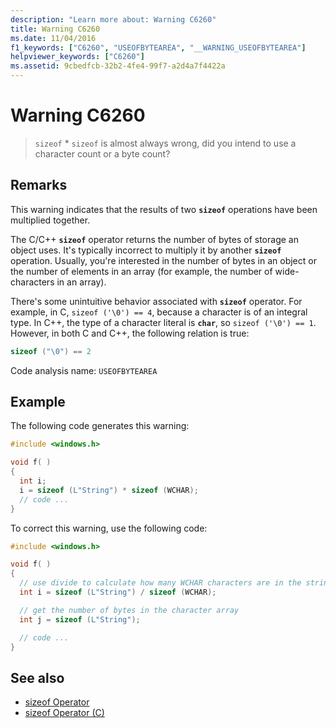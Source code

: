 ```yaml
---
description: "Learn more about: Warning C6260"
title: Warning C6260
ms.date: 11/04/2016
f1_keywords: ["C6260", "USEOFBYTEAREA", "__WARNING_USEOFBYTEAREA"]
helpviewer_keywords: ["C6260"]
ms.assetid: 9cbedfcb-32b2-4fe4-99f7-a2d4a7f4422a
---
```

# Warning C6260

> `sizeof` * `sizeof` is almost always wrong, did you intend to use a character count or a byte count?

## Remarks

This warning indicates that the results of two **`sizeof`** operations have been multiplied together.

The C/C++ **`sizeof`** operator returns the number of bytes of storage an object uses. It's typically incorrect to multiply it by another **`sizeof`** operation. Usually, you're interested in the number of bytes in an object or the number of elements in an array (for example, the number of wide-characters in an array).

There's some unintuitive behavior associated with **`sizeof`** operator. For example, in C, `sizeof ('\0') == 4`, because a character is of an integral type. In C++, the type of a character literal is **`char`**, so `sizeof ('\0') == 1`. However, in both C and C++, the following relation is true:

```cpp
sizeof ("\0") == 2
```

Code analysis name: `USEOFBYTEAREA`

## Example

The following code generates this warning:

```cpp
#include <windows.h>

void f( )
{
  int i;
  i = sizeof (L"String") * sizeof (WCHAR);
  // code ...
}
```

To correct this warning, use the following code:

```cpp
#include <windows.h>

void f( )
{
  // use divide to calculate how many WCHAR characters are in the string
  int i = sizeof (L"String") / sizeof (WCHAR);

  // get the number of bytes in the character array
  int j = sizeof (L"String");

  // code ...
}
```

## See also

- [sizeof Operator](../cpp/sizeof-operator.md)
- [sizeof Operator (C)](../c-language/sizeof-operator-c.md)
